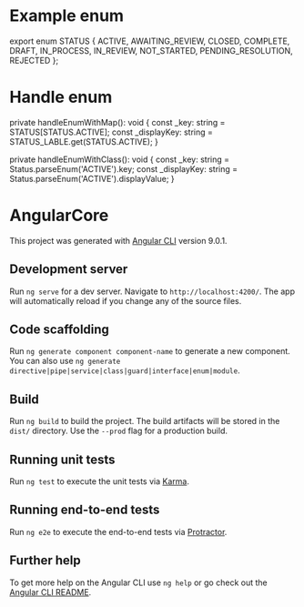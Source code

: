 # Example enum

export enum STATUS {
  ACTIVE,
  AWAITING_REVIEW,
  CLOSED,
  COMPLETE,
  DRAFT,
  IN_PROCESS,
  IN_REVIEW,
  NOT_STARTED,
  PENDING_RESOLUTION,
  REJECTED
};

# Handle enum

private handleEnumWithMap(): void {
    const _key: string = STATUS[STATUS.ACTIVE];
    const _displayKey: string = STATUS_LABLE.get(STATUS.ACTIVE);
}

private handleEnumWithClass(): void {
    const _key: string = Status.parseEnum('ACTIVE').key;
    const _displayKey: string = Status.parseEnum('ACTIVE').displayValue;
}





# AngularCore

This project was generated with [Angular CLI](https://github.com/angular/angular-cli) version 9.0.1.

## Development server

Run `ng serve` for a dev server. Navigate to `http://localhost:4200/`. The app will automatically reload if you change any of the source files.

## Code scaffolding

Run `ng generate component component-name` to generate a new component. You can also use `ng generate directive|pipe|service|class|guard|interface|enum|module`.

## Build

Run `ng build` to build the project. The build artifacts will be stored in the `dist/` directory. Use the `--prod` flag for a production build.

## Running unit tests

Run `ng test` to execute the unit tests via [Karma](https://karma-runner.github.io).

## Running end-to-end tests

Run `ng e2e` to execute the end-to-end tests via [Protractor](http://www.protractortest.org/).

## Further help

To get more help on the Angular CLI use `ng help` or go check out the [Angular CLI README](https://github.com/angular/angular-cli/blob/master/README.md).
